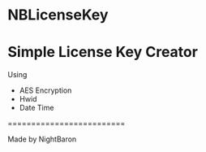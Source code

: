 # NBLicenseKey
Simple License Key Creator
=========================
Using
- AES Encryption
- Hwid
- Date Time

=========================

Made by NightBaron
